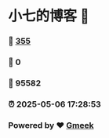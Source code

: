 # 小七的博客 :link:  
### :page_facing_up: [355](/tag.html) 
### :speech_balloon: 0 
### :hibiscus: 95582 
### :alarm_clock: 2025-05-06 17:28:53 
### Powered by :heart: [Gmeek](https://github.com/Meekdai/Gmeek)
